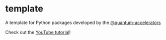 # template

A template for Python packages developed by the [@quantum-accelerators](https://github.com/Quantum-Accelerators)

Check out the [YouTube tutorial](https://www.youtube.com/watch?v=th2CqJ6oBuM)!
